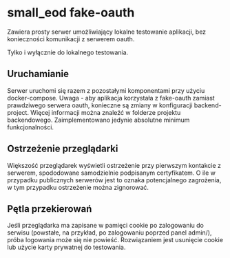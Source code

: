 # small_eod fake-oauth

Zawiera prosty serwer umożliwiający lokalne testowanie aplikacji, bez konieczności komunikacji z serwerem oauth.

Tylko i wyłącznie do lokalnego testowania.

## Uruchamianie

Serwer uruchomi się razem z pozostałymi komponentami przy użyciu docker-compose.
Uwaga - aby aplikacja korzystała z fake-oauth zamiast prawdziwego serwera oauth, konieczne są zmiany w konfiguracji backend-project. Więcej informacji można znaleźć w folderze projektu backendowego.
Zaimplementowano jedynie absolutne minimum funkcjonalności.

## Ostrzeżenie przeglądarki

Większość przeglądarek wyświetli ostrzeżenie przy pierwszym kontakcie z serwerem, spododowane samodzielnie podpisanym certyfikatem.
O ile w przypadku publicznych serwerów jest to oznaka potencjalnego zagrożenia, w tym przypadku ostrzeżenie można zignorować.

## Pętla przekierowań

Jeśli przeglądarka ma zapisane w pamięci cookie po zalogowaniu do serwisu (powstałe, na przykład, po zalogowaniu poprzed panel admin/), próba logowania
może się nie powieść. Rozwiązaniem jest usunięcie cookie lub użycie karty prywatnej do testowania.
